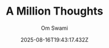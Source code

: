 ---
title: "A Million Thoughts"
date: "2025-08-16T19:43:17.432Z"
author: "Om Swami"
read_year: "NO"
recommendation: '4'
url: /bookshelf/a-million-thoughts
---
